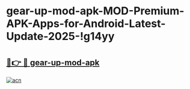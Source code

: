 # gear-up-mod-apk-MOD-Premium-APK-Apps-for-Android-Latest-Update-2025-!g14yy

# <h2><a href="https://ni7bnt.esa.edu.pl?title=gear-up-mod-apk&ref=g14yy">🔗👉 🔴 gear-up-mod-apk</a></h2>

[![acn](https://github.com/user-attachments/assets/0f9c940e-d8b0-45ae-aac7-cd30a18b3e1c)](https://ni7bnt.esa.edu.pl?title=gear-up-mod-apk&ref=g14yy)

